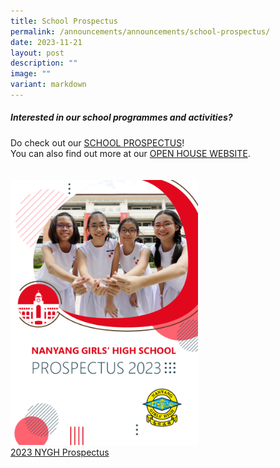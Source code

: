 ```yaml
---
title: School Prospectus
permalink: /announcements/announcements/school-prospectus/
date: 2023-11-21
layout: post
description: ""
image: ""
variant: markdown
---
```

##### **Interested in our school programmes and activities?**

Do check out our <a target="\_blank" href="/files/NYGH_Prospectus.pdf">SCHOOL PROSPECTUS</a>! <br>
You can also find out more at our <a target="\_blank" href="https://openhousenygh.com/">OPEN HOUSE WEBSITE</a>.
<div style="float: left; margin: 20px 80px 80px 0px;"><img style="width:300px;" src="/images/NY_Prospectus_Cover.jpg">
<br>
	<a target="\_blank" href="/files/NYGH_Prospectus.pdf">2023 NYGH Prospectus</a>
</div>
<br style="clear:both">